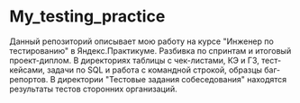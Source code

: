 # My_testing_practice
Данный репозиторий описывает мою работу на курсе "Инженер по тестированию" в Яндекс.Практикуме.
Разбивка по спринтам и итоговый проект-диплом.
В директориях таблицы с чек-листами, КЭ и ГЗ, тест-кейсами, задачи по SQL и работа с командной строкой, образцы баг-репортов.
В директории "Тестовые задания собеседования" находятся результаты тестов сторонних организаций.
